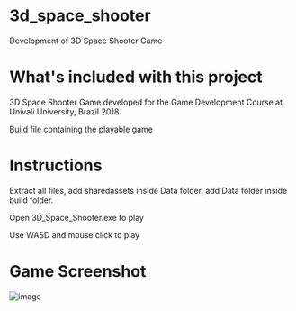 # 3d_space_shooter
Development of 3D Space Shooter Game

# What's included with this project

3D Space Shooter Game developed for the Game Development Course at Univali University, Brazil 2018.

Build file containing the playable game

# Instructions

Extract all files, add sharedassets inside Data folder, add Data folder inside build folder. 

Open 3D_Space_Shooter.exe to play

Use WASD and mouse click to play

# Game Screenshot

![image](https://user-images.githubusercontent.com/110004264/197900363-0744a9bc-a48a-4277-8c5f-3f27273d869c.png)
